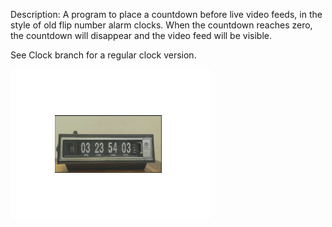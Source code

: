 Description:
A program to place a countdown before live video feeds, in  the style of old flip number alarm clocks. When the countdown reaches zero, the countdown will disappear and the video feed will be visible.

See Clock branch for a regular clock version.

![Countdown Preview](https://github.com/NickZettel/Countdown/raw/main/preview.gif)
